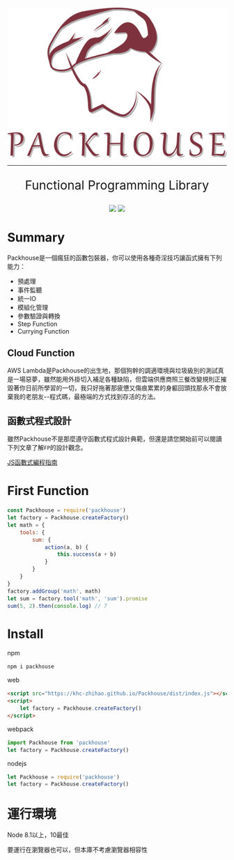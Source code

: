 <p align="center"><img src="./images/logo.png"></p>

--- 

<p align="center" style="font-size:2em">Functional Programming Library</p>
<p align="center">
    <a target="_blank" href="https://www.npmjs.com/package/packhouse"><img src="https://img.shields.io/npm/v/packhouse.svg"></a>
    <a target="_blank" href="https://github.com/KHC-ZhiHao/Packhouse"><img src="https://img.shields.io/github/stars/KHC-ZhiHao/Packhouse.svg?style=social"></a>
</p>

# Summary

Packhouse是一個瘋狂的函數包裝器，你可以使用各種奇淫技巧讓函式擁有下列能力：

* 預處理
* 事件監聽
* 統一IO
* 模組化管理
* 參數驗證與轉換
* Step Function
* Currying Function

## Cloud Function

AWS Lambda是Packhouse的出生地，那個狗幹的調適環境與垃圾級別的測試真是一場惡夢，雖然能用外掛切入補足各種缺陷，但雲端供應商照三餐改變規則正摧毀著你日前所學習的一切，我只好拖著那疲憊又傷痕累累的身軀回頭找那永不會放棄我的老朋友--程式碼，最極端的方式找到存活的方法。

## 函數式程式設計

雖然Packhouse不是那麼遵守函數式程式設計典範，但還是請您開始前可以閱讀下列文章了解`FP`的設計觀念。

[JS函數式編程指南](https://yucj.gitbooks.io/mostly-adequate-guide-traditional-chinese/content/)

# First Function

```js
const Packhouse = require('packhouse')
let factory = Packhouse.createFactory()
let math = {
    tools: {
        sum: {
            action(a, b) {
                this.success(a + b)
            }
        }
    }
}
factory.addGroup('math', math)
let sum = factory.tool('math', 'sum').promise
sum(5, 2).then(console.log) // 7
```

# Install

npm
```bash
npm i packhouse
```

web
```html
<script src="https://khc-zhihao.github.io/Packhouse/dist/index.js"></script>
<script>
    let factory = Packhouse.createFactory()
</script>
```

webpack
```js
import Packhouse from 'packhouse'
let factory = Packhouse.createFactory()
```

nodejs
```js
let Packhouse = require('packhouse')
let factory = Packhouse.createFactory()
```

# 運行環境

Node 8.1以上，10最佳

要運行在瀏覽器也可以，但本庫不考慮瀏覽器相容性
